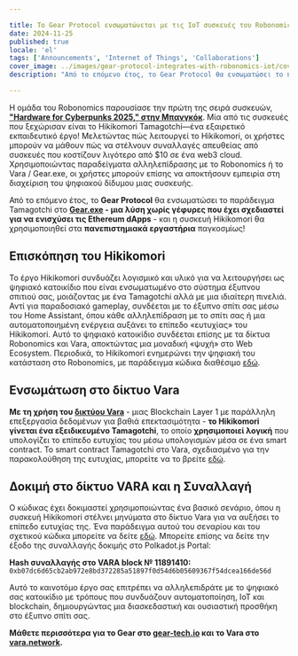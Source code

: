 ```yaml
---

title: Το Gear Protocol ενσωματώνεται με τις IoT συσκευές του Robonomics για να επιταχύνει τη χρήση και την εκπαίδευση στην τεχνολογία Blockchain
date: 2024-11-25
published: true
locale: 'el'
tags: ['Announcements', 'Internet of Things', 'Collaborations']
cover_image: ../images/gear-protocol-integrates-with-robonomics-iot/cover.webp
description: "Από το επόμενο έτος, το Gear Protocol θα ενσωματώσει το παράδειγμα Tamagotchi στο Gear.exe - μια λύση χωρίς γέφυρες που έχει σχεδιαστεί για να ενισχύσει τις Ethereum dApps - και η συσκευή Hikikomori θα χρησιμοποιηθεί στα παγκόσμια εργαστήρια των πανεπιστημιακών τους μαθημάτων!"

---
```


Η ομάδα του Robonomics παρουσίασε την πρώτη της σειρά συσκευών, **["Hardware for Cyberpunks 2025," στην Μπανγκόκ](https://x.com/AIRA_Robonomics/status/1856724439439913110)**. Μία από τις συσκευές που ξεχώρισαν είναι το Hikikomori Tamagotchi—ένα εξαιρετικό εκπαιδευτικό έργο! Μελετώντας πώς λειτουργεί το Hikikomori, οι χρήστες μπορούν να μάθουν πώς να στέλνουν συναλλαγές απευθείας από συσκευές που κοστίζουν λιγότερο από $10 σε ένα web3 cloud. Χρησιμοποιώντας παραδείγματα αλληλεπίδρασης με το Robonomics ή το Vara / Gear.exe, οι χρήστες μπορούν επίσης να αποκτήσουν εμπειρία στη διαχείριση του ψηφιακού δίδυμου μιας συσκευής.

Από το επόμενο έτος, το **Gear Protocol** θα ενσωματώσει το παράδειγμα Tamagotchi στο **[Gear.exe](https://gear-tech.io/gear-exe) - μια λύση χωρίς γέφυρες που έχει σχεδιαστεί για να ενισχύσει τις Ethereum dApps** - και η συσκευή Hikikomori θα χρησιμοποιηθεί στα **πανεπιστημιακά εργαστήρια** παγκοσμίως!

## Επισκόπηση του Hikikomori

Το έργο Hikikomori συνδυάζει λογισμικό και υλικό για να λειτουργήσει ως ψηφιακό κατοικίδιο που είναι ενσωματωμένο στο σύστημα έξυπνου σπιτιού σας, μοιάζοντας με ένα Tamagotchi αλλά με μια ιδιαίτερη πινελιά. Αντί για παραδοσιακό gameplay, συνδέεται με το έξυπνο σπίτι σας μέσω του Home Assistant, όπου κάθε αλληλεπίδραση με το σπίτι σας ή μια αυτοματοποιημένη ενέργεια αυξάνει το επίπεδο «ευτυχίας» του Hikikomori. Αυτό το ψηφιακό κατοικίδιο συνδέεται επίσης με τα δίκτυα Robonomics και Vara, αποκτώντας μια μοναδική «ψυχή» στο Web Ecosystem. Περιοδικά, το Hikikomori ενημερώνει την ψηφιακή του κατάσταση στο Robonomics, με παράδειγμα κώδικα διαθέσιμο [εδώ](https://github.com/airalab/hikikomori-tamagotchi/tree/only-robonomics/main).

## Ενσωμάτωση στο δίκτυο Vara

**Με τη χρήση του [δικτύου Vara](https://vara.network)** - μιας Blockchain Layer 1 με παράλληλη επεξεργασία δεδομένων για βαθιά επεκτασιμότητα - **το Hikikomori γίνεται ένα εξειδικευμένο Tamagotchi**, το οποίο **χρησιμοποιεί λογική** που υπολογίζει το επίπεδο ευτυχίας του μέσω υπολογισμών μέσα σε ένα smart contract. Το smart contract Tamagotchi στο Vara, σχεδιασμένο για την παρακολούθηση της ευτυχίας, μπορείτε να το βρείτε [εδώ](https://idea.gear-tech.io/programs/0x8e5f2de1fea16db5a65d4e64bca1f8a709585853749b3572ff15487db2146771?node=wss%3A%2F%2Ftestnet.vara.network).

## Δοκιμή στο δίκτυο VARA και η Συναλλαγή

Ο κώδικας έχει δοκιμαστεί χρησιμοποιώντας ένα βασικό σενάριο, όπου η συσκευή Hikikomori στέλνει μηνύματα στο δίκτυο Vara για να αυξήσει το επίπεδο ευτυχίας της. Ένα παράδειγμα αυτού του σεναρίου και του σχετικού κώδικα μπορείτε να δείτε [εδώ](https://github.com/airalab/hikikomori-tamagotchi/tree/main/main). Μπορείτε επίσης να δείτε την έξοδο της συναλλαγής δοκιμής στο Polkadot.js Portal:

**Hash συναλλαγής στο VARA block № 11891410:**
`0xb07dc6d65cb2ab972e8bd372285a51897f0d54d6b05609367f54dcea166de56d`

Αυτό το καινοτόμο έργο σας επιτρέπει να αλληλεπιδράτε με το ψηφιακό σας κατοικίδιο με τρόπους που συνδυάζουν αυτοματοποίηση, IoT και blockchain, δημιουργώντας μια διασκεδαστική και ουσιαστική προσθήκη στο έξυπνο σπίτι σας.

**Μάθετε περισσότερα για το Gear στο [gear-tech.io](https://gear-tech.io) και το Vara στο [vara.network](https://vara.network).**